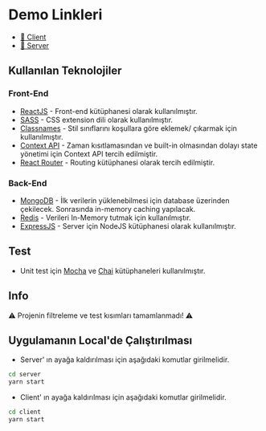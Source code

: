 # Demo Linkleri

- [🔗 Client](https://hb-react-challenge-frontend.netlify.app)
- [🔗 Server](https://hb-react-challenge-backend.herokuapp.com)

## Kullanılan Teknolojiler

### Front-End

- [ReactJS](https://reactjs.org) - Front-end kütüphanesi olarak kullanılmıştır.
- [SASS](https://sass-lang.com) - CSS extension dili olarak kullanılmıştır.
- [Classnames](https://www.npmjs.com/package/classnames) - Stil sınıflarını koşullara göre eklemek/ çıkarmak için kullanılmıştır.
- [Context API](https://reactjs.org/docs/context.html) - Zaman kısıtlamasından ve built-in olmasından dolayı state yönetimi için Context API tercih edilmiştir.
- [React Router](https://reactrouter.com/) - Routing kütüphanesi olarak tercih edilmiştir.

### Back-End

- [MongoDB](https://www.mongodb.com) - İlk verilerin yüklenebilmesi için database üzerinden çekilecek. Sonrasında in-memory caching yapılacak.
- [Redis](https://redis.io) - Verileri In-Memory tutmak için kullanılmıştır.
- [ExpressJS](http://expressjs.com) - Server için NodeJS kütüphanesi olarak kullanılmıştır.

## Test

- Unit test için [Mocha](https://mochajs.org) ve [Chai](https://www.chaijs.com) kütüphaneleri kullanılmıştır.

## Info

⚠️ Projenin filtreleme ve test kısımları tamamlanmadı! ⚠️


## Uygulamanın Local'de Çalıştırılması

- Server' ın ayağa kaldırılması için aşağıdaki komutlar girilmelidir.

```bash
cd server
yarn start
```

- Client' ın ayağa kaldırılması için aşağıdaki komutlar girilmelidir.

```bash
cd client
yarn start
```
